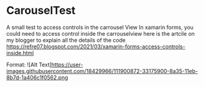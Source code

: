 # CarouselTest
A small test to access controls in the carrousel View
In xamarin forms, you could need to access control inside the carrouselview
here is the artcile on my blogger to explain all the details of the code
https://refre07.blogspot.com/2021/03/xamarin-forms-access-controls-inside.html


Format: ![Alt Text]https://user-images.githubusercontent.com/18429966/111900872-33175900-8a35-11eb-8b7d-1a406c1f0562.png


